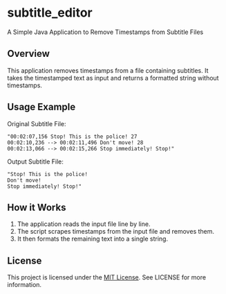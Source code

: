# subtitle_editor
A Simple Java Application to Remove Timestamps from Subtitle Files

## Overview

This application removes timestamps from a file containing subtitles. It takes the timestamped text as input and
returns a formatted string without timestamps.

## Usage Example

Original Subtitle File:
```
"00:02:07,156 ﻿Stop! This is the police! 27
00:02:10,236 --> 00:02:11,496 ﻿Don't move! 28
00:02:13,066 --> 00:02:15,266 ﻿Stop immediately! Stop!"
```

Output Subtitle File:
```
"Stop! This is the police!
Don't move!
Stop immediately! Stop!"
```

## How it Works

1. The application reads the input file line by line.
2. The script scrapes timestamps from the input file and removes them.
3. It then formats the remaining text into a single string.

## License

This project is licensed under the [MIT License](https://opensource.org/licenses/MIT). See LICENSE for more
information.
